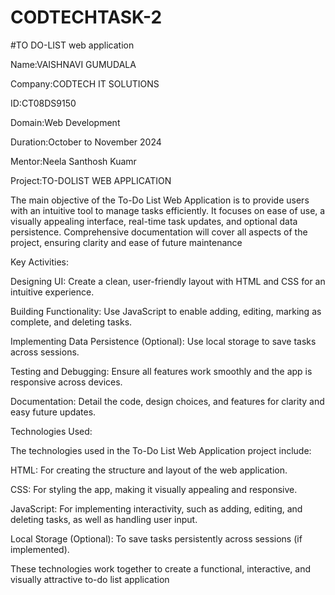 # CODTECHTASK-2
#TO DO-LIST web application


Name:VAISHNAVI GUMUDALA

Company:CODTECH IT SOLUTIONS

ID:CT08DS9150

Domain:Web Development

Duration:October to November 2024

Mentor:Neela Santhosh Kuamr

Project:TO-DOLIST WEB APPLICATION

The main objective of the To-Do List Web Application is to provide users with an intuitive tool to manage tasks efficiently. It focuses on ease of use, a visually appealing interface, real-time task updates, and optional data persistence. Comprehensive documentation will cover all aspects of the project, ensuring clarity and ease of future maintenance

Key Activities:

Designing UI: Create a clean, user-friendly layout with HTML and CSS for an intuitive experience.

Building Functionality: Use JavaScript to enable adding, editing, marking as complete, and deleting tasks.

Implementing Data Persistence (Optional): Use local storage to save tasks across sessions.

Testing and Debugging: Ensure all features work smoothly and the app is responsive across devices.

Documentation: Detail the code, design choices, and features for clarity and easy future updates.

Technologies Used:

The technologies used in the To-Do List Web Application project include:

HTML: For creating the structure and layout of the web application.

CSS: For styling the app, making it visually appealing and responsive.

JavaScript: For implementing interactivity, such as adding, editing, and deleting tasks, as well as handling user input.

Local Storage (Optional): To save tasks persistently across sessions (if implemented).

These technologies work together to create a functional, interactive, and visually attractive to-do list application
